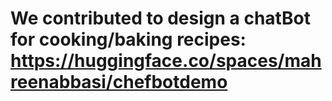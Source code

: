 # We contributed to design a chatBot for cooking/baking recipes: https://huggingface.co/spaces/mahreenabbasi/chefbotdemo
